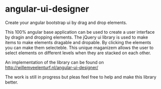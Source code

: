 angular-ui-designer
==================

Create your angular bootstrap ui by drag and drop elements.

This 100% angular base application can be used to create a user interface by dragin and dropping elements. The jQuery ui library is used to make items to make elements dragable and dropable. By clicking the elements you can make them selecteble. This unique maganizem allows the user to select elements on different levels when they are stacked on each other.

An implementation of the library can be found on http://willemveelenturf.nl/angular-ui-designer/

The work is still in progress but pleas feel free to help and make this library better.


